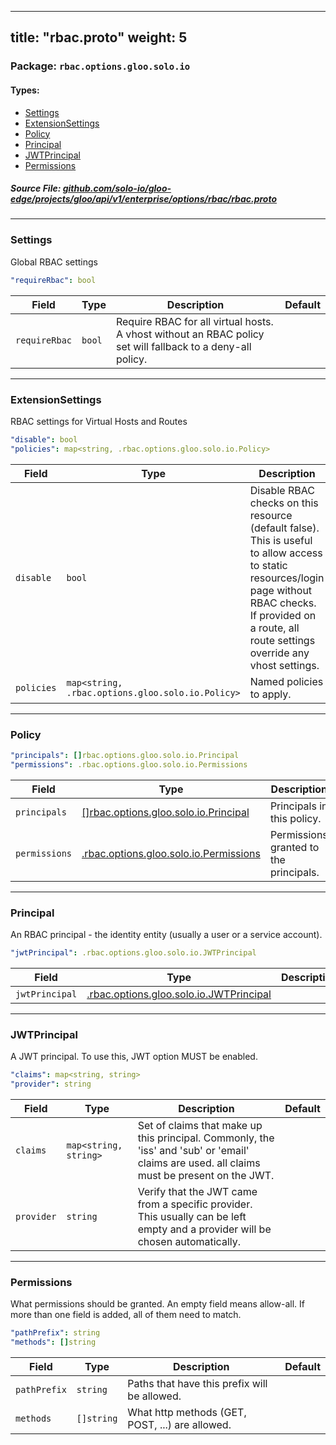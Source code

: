 
---
title: "rbac.proto"
weight: 5
---

<!-- Code generated by solo-kit. DO NOT EDIT. -->


### Package: `rbac.options.gloo.solo.io` 
#### Types:


- [Settings](#settings)
- [ExtensionSettings](#extensionsettings)
- [Policy](#policy)
- [Principal](#principal)
- [JWTPrincipal](#jwtprincipal)
- [Permissions](#permissions)
  



##### Source File: [github.com/solo-io/gloo-edge/projects/gloo/api/v1/enterprise/options/rbac/rbac.proto](https://github.com/solo-io/gloo-edge/blob/master/projects/gloo/api/v1/enterprise/options/rbac/rbac.proto)





---
### Settings

 
Global RBAC settings

```yaml
"requireRbac": bool

```

| Field | Type | Description | Default |
| ----- | ---- | ----------- |----------- | 
| `requireRbac` | `bool` | Require RBAC for all virtual hosts. A vhost without an RBAC policy set will fallback to a deny-all policy. |  |




---
### ExtensionSettings

 
RBAC settings for Virtual Hosts and Routes

```yaml
"disable": bool
"policies": map<string, .rbac.options.gloo.solo.io.Policy>

```

| Field | Type | Description | Default |
| ----- | ---- | ----------- |----------- | 
| `disable` | `bool` | Disable RBAC checks on this resource (default false). This is useful to allow access to static resources/login page without RBAC checks. If provided on a route, all route settings override any vhost settings. |  |
| `policies` | `map<string, .rbac.options.gloo.solo.io.Policy>` | Named policies to apply. |  |




---
### Policy



```yaml
"principals": []rbac.options.gloo.solo.io.Principal
"permissions": .rbac.options.gloo.solo.io.Permissions

```

| Field | Type | Description | Default |
| ----- | ---- | ----------- |----------- | 
| `principals` | [[]rbac.options.gloo.solo.io.Principal](../rbac.proto.sk/#principal) | Principals in this policy. |  |
| `permissions` | [.rbac.options.gloo.solo.io.Permissions](../rbac.proto.sk/#permissions) | Permissions granted to the principals. |  |




---
### Principal

 
An RBAC principal - the identity entity (usually a user or a service account).

```yaml
"jwtPrincipal": .rbac.options.gloo.solo.io.JWTPrincipal

```

| Field | Type | Description | Default |
| ----- | ---- | ----------- |----------- | 
| `jwtPrincipal` | [.rbac.options.gloo.solo.io.JWTPrincipal](../rbac.proto.sk/#jwtprincipal) |  |  |




---
### JWTPrincipal

 
A JWT principal. To use this, JWT option MUST be enabled.

```yaml
"claims": map<string, string>
"provider": string

```

| Field | Type | Description | Default |
| ----- | ---- | ----------- |----------- | 
| `claims` | `map<string, string>` | Set of claims that make up this principal. Commonly, the 'iss' and 'sub' or 'email' claims are used. all claims must be present on the JWT. |  |
| `provider` | `string` | Verify that the JWT came from a specific provider. This usually can be left empty and a provider will be chosen automatically. |  |




---
### Permissions

 
What permissions should be granted. An empty field means allow-all.
If more than one field is added, all of them need to match.

```yaml
"pathPrefix": string
"methods": []string

```

| Field | Type | Description | Default |
| ----- | ---- | ----------- |----------- | 
| `pathPrefix` | `string` | Paths that have this prefix will be allowed. |  |
| `methods` | `[]string` | What http methods (GET, POST, ...) are allowed. |  |





<!-- Start of HubSpot Embed Code -->
<script type="text/javascript" id="hs-script-loader" async defer src="//js.hs-scripts.com/5130874.js"></script>
<!-- End of HubSpot Embed Code -->
